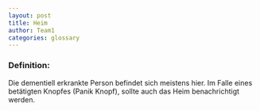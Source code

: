 ```yaml
---
layout: post
title: Heim
author: Team1
categories: glossary
---
```


### Definition:
Die dementiell erkrankte Person befindet sich meistens hier. Im Falle eines betätigten Knopfes (Panik Knopf), sollte auch das Heim benachrichtigt werden.
